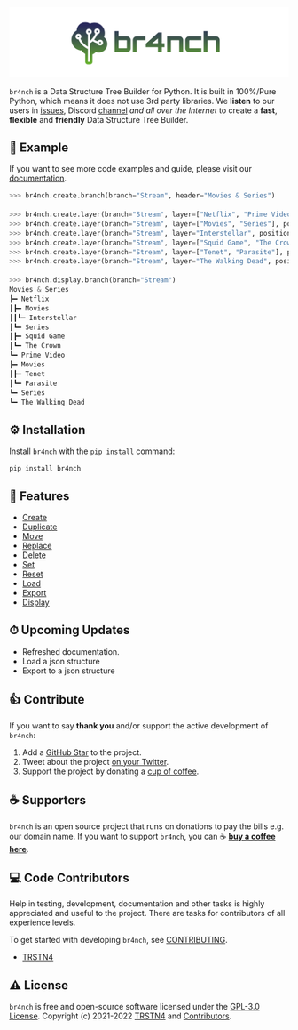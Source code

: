 ![logo](../assets/images/logo.png "logo")

`br4nch` is a Data Structure Tree Builder for Python. It is built in 100%/Pure Python, which means it does not use 3rd party libraries. We **listen** to our users in [issues](https://github.com/TRSTN4/br4nch/issues), Discord [channel](https://discord.gg/gKASxGEEUC) *and all over the Internet* to create a **fast**, **flexible** and **friendly** Data Structure Tree Builder.

## 👀 Example

If you want to see more code examples and guide, please visit our [documentation](https://docs.br4nch.com).

```python
>>> br4nch.create.branch(branch="Stream", header="Movies & Series")

>>> br4nch.create.layer(branch="Stream", layer=["Netflix", "Prime Video"], position="0")
>>> br4nch.create.layer(branch="Stream", layer=["Movies", "Series"], position="*")
>>> br4nch.create.layer(branch="Stream", layer="Interstellar", position="1.1")
>>> br4nch.create.layer(branch="Stream", layer=["Squid Game", "The Crown"], position="1.2")
>>> br4nch.create.layer(branch="Stream", layer=["Tenet", "Parasite"], position="2.1")
>>> br4nch.create.layer(branch="Stream", layer="The Walking Dead", position="2.2")

>>> br4nch.display.branch(branch="Stream")
Movies & Series
┣━ Netflix
┃‎‎┣━ Movies
┃‎‎┃‎‎┗━ Interstellar
┃‎‎┗━ Series
┃‎‎‎‎‎┣━ Squid Game
┃‎‎‎‎‎┗━ The Crown
┗━ Prime Video
‎‎‎┣━ Movies
‎‎‎┃‎‎┣━ Tenet
‎‎‎┃‎‎┗━ Parasite
‎‎‎┗━ Series
‎‎‎‎‎‎┗━ The Walking Dead
```

## ⚙️ Installation

Install `br4nch` with the `pip install` command:

```
pip install br4nch
```

## 🎯 Features

- [Create](https://docs.br4nch.com/functions/create)
- [Duplicate](https://docs.br4nch.com/functions/duplicate)
- [Move](https://docs.br4nch.com/functions/move)
- [Replace](https://docs.br4nch.com/functions/replace)
- [Delete](https://docs.br4nch.com/functions/delete)
- [Set](https://docs.br4nch.com/functions/set)
- [Reset](https://docs.br4nch.com/functions/reset)
- [Load](https://docs.br4nch.com/functions/load)
- [Export](https://docs.br4nch.com/functions/export)
- [Display](https://docs.br4nch.com/functions/display)

## ⏱ Upcoming Updates

- Refreshed documentation.
- Load a json structure
- Export to a json structure

## 👍 Contribute

If you want to say **thank you** and/or support the active development of `br4nch`:

1. Add a [GitHub Star](https://github.com/TRSTN4/br4nch/stargazers) to the project.
2. Tweet about the project [on your Twitter](https://twitter.com/intent/tweet?text=br4nch%3A%20Data%20Structure%20Tree%20Builder%20for%20Python.%20br4nch%20is%20built%20on%20pure%20%23python.%20That%20means%20that%20it%20does%20not%20require%20any%20other%20libary.%20Its%20designed%20to%20ease%20things%20up%20for%20fast%20data%20structure%20development%F0%9F%9A%80%20https%3A%2F%2Fgithub.com%2FTRSTN4%2Fbr4nch%20%20).
3. Support the project by donating a [cup of coffee](https://www.buymeacoffee.com/TRSTN4).

## ☕ Supporters

`br4nch` is an open source project that runs on donations to pay the bills e.g. our domain name. If you want to support `br4nch`, you can ☕ [**buy a coffee here**](https://www.buymeacoffee.com/TRSTN4).

## ‎‍💻 Code Contributors

Help in testing, development, documentation and other tasks is highly appreciated and useful to the project. There are tasks for contributors of all experience levels. 

To get started with developing `br4nch`, see [CONTRIBUTING](https://github.com/TRSTN4/br4nch/blob/release/CONTRIBUTING.md).

- [TRSTN4](https://github.com/TRSTN4)

## ⚠️ License

`br4nch` is free and open-source software licensed under the [GPL-3.0 License](https://github.com/TRSTN4/br4nch/blob/release/LICENSE).
Copyright (c) 2021-2022 [TRSTN4](https://github.com/TRSTN4) and [Contributors](https://github.com/TRSTN4/br4nch/graphs/contributors).
